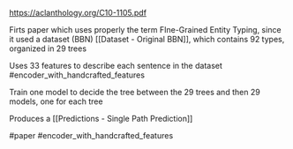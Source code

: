 https://aclanthology.org/C10-1105.pdf

Firts paper which uses properly the term FIne-Grained Entity Typing, since it used a dataset (BBN) [[Dataset - Original BBN]], which contains 92 types, organized in 29 trees

Uses 33 features to describe each sentence in the dataset #encoder_with_handcrafted_features 

Train one model to decide the tree between the 29 trees and then 29 models, one for each tree

Produces a [[Predictions - Single Path Prediction]]

#paper #encoder_with_handcrafted_features 